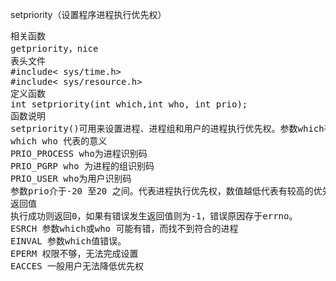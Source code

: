 setpriority（设置程序进程执行优先权）
<pre>相关函数
getpriority，nice
表头文件
#include< sys/time.h>
#include< sys/resource.h>
定义函数
int setpriority(int which,int who, int prio);
函数说明
setpriority()可用来设置进程、进程组和用户的进程执行优先权。参数which有三种数值，参数who 则依which值有不同定义
which who 代表的意义
PRIO_PROCESS who为进程识别码
PRIO_PGRP who 为进程的组识别码
PRIO_USER who为用户识别码
参数prio介于-20 至20 之间。代表进程执行优先权，数值越低代表有较高的优先次序，执行会较频繁。此优先权默认是0，而只有超级用户（root）允许降低此值。
返回值
执行成功则返回0，如果有错误发生返回值则为-1，错误原因存于errno。
ESRCH 参数which或who 可能有错，而找不到符合的进程
EINVAL 参数which值错误。
EPERM 权限不够，无法完成设置
EACCES 一般用户无法降低优先权</pre>